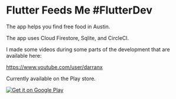 # Flutter Feeds Me #FlutterDev

The app helps you find free food in Austin.

The app uses Cloud Firestore, Sqlite, and CircleCI.

I made some videos during some parts of the development that are available here:

https://www.youtube.com/user/darranx

Currently available on the Play store.

<a href='https://play.google.com/store/apps/details?id=com.whereisdarran.austinfeedsme&pcampaignid=MKT-Other-global-all-co-prtnr-py-PartBadge-Mar2515-1'><img alt='Get it on Google Play' src='https://play.google.com/intl/en_us/badges/images/generic/en_badge_web_generic.png'/></a>
